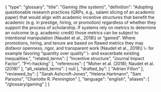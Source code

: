 {
    "type": "glossary",
    "title": "Gaming (the system)",
    "definition": "Adopting questionable research practices (QRPs, e.g., salami slicing of an academic paper) that would align with academic incentive structures that benefit the academic (e.g. in prestige, hiring, or promotion) regardless of whether they support the process of scholarship. If systems rely on metrics to determine an outcome (e.g. academic credit) those metrics can be subject to intentional manipulation (Naudet et al., 2018\\) or “gamed”. Where promotions, hiring, and tenure are based on flawed metrics they may disfavor openness, rigor, and transparent work (Naudet et al., 2018\\) \\- for example favoring “quantity over quality” \\- and exacerbate existing inequalities.",
    "related_terms": [
        "Incentive structure",
        "Journal Impact Factor",
        "P*\\-hacking"
    ],
    "references": [
        "Moher et al. (2018); Naudet et al. (2018)"
    ],
    "alt_related_terms": [
        null
    ],
    "drafted_by": [
        "Adrien Fillon"
    ],
    "reviewed_by": [
        "Sarah Ashcroft-Jones",
        "Helena Hartmann",
        "Sam Parsons",
        "Charlotte R. Pennington"
    ],
    "language": "english",
    "aliases": [
        "/glossary/gaming"
    ]
}